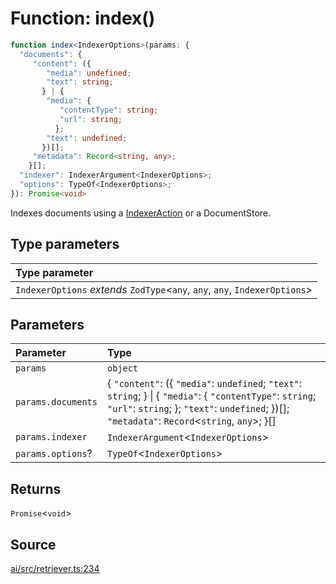 # Function: index()

```ts
function index<IndexerOptions>(params: {
  "documents": {
     "content": ({
        "media": undefined;
        "text": string;
       } | {
        "media": {
           "contentType": string;
           "url": string;
          };
        "text": undefined;
       })[];
     "metadata": Record<string, any>;
    }[];
  "indexer": IndexerArgument<IndexerOptions>;
  "options": TypeOf<IndexerOptions>;
}): Promise<void>
```

Indexes documents using a [IndexerAction](../type-aliases/IndexerAction.md) or a DocumentStore.

## Type parameters

| Type parameter |
| :------ |
| `IndexerOptions` *extends* `ZodType`\<`any`, `any`, `any`, `IndexerOptions`\> |

## Parameters

| Parameter | Type |
| :------ | :------ |
| `params` | `object` |
| `params.documents` | \{ `"content"`: (\{ `"media"`: `undefined`; `"text"`: `string`; \} \| \{ `"media"`: \{ `"contentType"`: `string`; `"url"`: `string`; \}; `"text"`: `undefined`; \})[]; `"metadata"`: `Record`\<`string`, `any`\>; \}[] |
| `params.indexer` | `IndexerArgument`\<`IndexerOptions`\> |
| `params.options`? | `TypeOf`\<`IndexerOptions`\> |

## Returns

`Promise`\<`void`\>

## Source

[ai/src/retriever.ts:234](https://github.com/firebase/genkit/blob/9cb10ef63dd6659f1a31ffd2367b7efa8acc10e5/js/ai/src/retriever.ts#L234)
